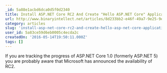 ```yaml
---
_id: 5a88e1acbd6dca0d5f0d2340
title: Install ASP.NET Core RC2 And Create "Hello ASP.NET Core" Application
url: http://www.binaryintellect.net/articles/8d233bb2-e46f-49a7-9e25-9ea3804c9952.aspx
category: articles
slug: 'install-asp-net-core-rc2-and-create-hello-asp-net-core-application'
user_id: 5a83ce59d6eb0005c4ecda2c
createdOn: '2016-05-14T19:50:11.000Z'
tags: []
---
```


If you are tracking the progress of ASP.NET Core 1.0 (formerly ASP.NET 5) you are probably aware that Microsoft has announced the availability of RC2. 
